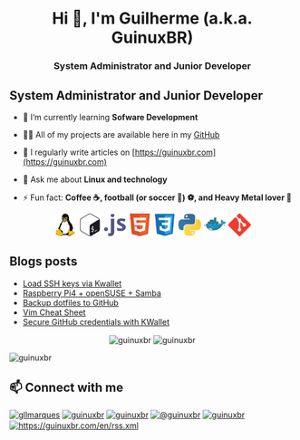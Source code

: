 <h1 align="center">Hi 👋, I'm Guilherme (a.k.a. GuinuxBR)</h1>
<h3 align="center">System Administrator and Junior Developer</h3>

## System Administrator and Junior Developer

- 🌱 I’m currently learning **Sofware Development**

- 👨‍💻 All of my projects are available here in my [GitHub](https://github.com/guinuxbr)

- 📝 I regularly write articles on [https://guinuxbr.com](https://guinuxbr.com)

- 💬 Ask me about **Linux and technology**

- ⚡ Fun fact: **Coffee ☕, football (or soccer 🙂) ⚽, and Heavy Metal lover 🤘**

<p align="center">
  <img src="https://raw.githubusercontent.com/guinuxbr/guinuxbr/master/img/linux-icon.svg" alt="linux" width="40" height="40"/> 
  <img src="https://raw.githubusercontent.com/guinuxbr/guinuxbr/master/img/gnu_bash-icon.svg" alt="bash" width="40" height="40"/>
  <img src="https://raw.githubusercontent.com/guinuxbr/guinuxbr/master/img/javascript-icon.svg" alt="javascript" width="40" height="40"/> 
  <img src="https://raw.githubusercontent.com/guinuxbr/guinuxbr/master/img/w3_html5-icon.svg" alt="html5" width="40" height="40"/> 
  <img src="https://raw.githubusercontent.com/guinuxbr/guinuxbr/master/img/css3-icon.svg" alt="css3" width="40" height="40"/> 
  <img src="https://raw.githubusercontent.com/guinuxbr/guinuxbr/master/img/python-icon.svg" alt="python" width="40" height="40"/>
  <img src="https://raw.githubusercontent.com/guinuxbr/guinuxbr/master/img/docker-icon.svg" alt="docker" width="40" height="40"/> 
  <img src="https://raw.githubusercontent.com/guinuxbr/guinuxbr/master/img/git-scm-icon.svg" alt="git" width="40" height="40"/> 
</p>

## Blogs posts
<!-- BLOG-POST-LIST:START -->
- [Load SSH keys via Kwallet](https://guinuxbr.com/en/posts/load-ssh-keys-kwallet/)
- [Raspberry Pi4 + openSUSE + Samba](https://guinuxbr.com/en/posts/raspberry_pi4+opensuse+samba/)
- [Backup dotfiles to GitHub](https://guinuxbr.com/en/posts/backup-and-restore-dot-files/)
- [Vim Cheat Sheet](https://guinuxbr.com/en/posts/vim-cheat-sheet/)
- [Secure GitHub credentials with KWallet](https://guinuxbr.com/en/posts/secure-git-credentials-kwallet/)
<!-- BLOG-POST-LIST:END -->

<p align="center">
<img align="center" src="https://github-readme-stats.vercel.app/api/top-langs/?username=guinuxbr&layout=compact&hide=html" alt="guinuxbr" />

<img align="center" src="https://github-readme-stats.vercel.app/api?username=guinuxbr&show_icons=true" alt="guinuxbr" />
</p>

<p align="left"> <img src="https://komarev.com/ghpvc/?username=guinuxbr&label=Profile%20views&color=0e75b6&style=flat" alt="guinuxbr" /> </p>

## 📫 Connect with me

<a href="https://linkedin.com/in/gllmarques" target="blank"><img align="center" src="https://raw.githubusercontent.com/rahuldkjain/github-profile-readme-generator/master/src/images/icons/Social/linked-in-alt.svg" alt="gllmarques" height="30" width="40" /></a>
<a href="https://twitter.com/guinuxbr" target="blank"><img align="center" src="https://raw.githubusercontent.com/rahuldkjain/github-profile-readme-generator/master/src/images/icons/Social/twitter.svg" alt="guinuxbr" height="30" width="40" /></a>
<a href="https://stackoverflow.com/users/guinuxbr" target="blank"><img align="center" src="https://raw.githubusercontent.com/rahuldkjain/github-profile-readme-generator/master/src/images/icons/Social/stack-overflow.svg" alt="guinuxbr" height="30" width="40" /></a>
<a href="https://hashnode.com/@guinuxbr" target="blank"><img align="center" src="https://raw.githubusercontent.com/rahuldkjain/github-profile-readme-generator/master/src/images/icons/Social/hashnode.svg" alt="@guinuxbr" height="30" width="40" /></a>
<a href="https://dev.to/guinuxbr" target="blank"><img align="center" src="https://raw.githubusercontent.com/rahuldkjain/github-profile-readme-generator/master/src/images/icons/Social/devto.svg" alt="guinuxbr" height="30" width="40" /></a>
<a href="/https://guinuxbr.com/en/rss.xml" target="blank"><img align="center" src="https://raw.githubusercontent.com/rahuldkjain/github-profile-readme-generator/master/src/images/icons/Social/rss.svg" alt="https://guinuxbr.com/en/rss.xml" height="30" width="40" /></a>
